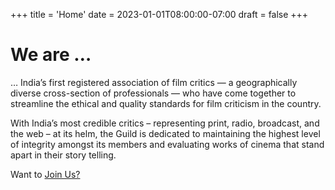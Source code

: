 +++
title = 'Home'
date = 2023-01-01T08:00:00-07:00
draft = false
+++

# We are &hellip;

&hellip; India’s first registered association of film
critics &mdash; a geographically diverse cross-section of professionals
&mdash; who have come together to streamline the ethical and quality standards
for film criticism in the country.

With India’s most credible critics &ndash; representing print, radio,
broadcast, and the web &ndash; at its helm, the Guild is dedicated to
maintaining the highest level of integrity amongst its members and
evaluating works of cinema that stand apart in their story telling.

Want to [Join Us?](/join)
